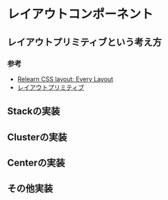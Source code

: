 レイアウトコンポーネント
==

## レイアウトプリミティブという考え方


### 参考

- [Relearn CSS layout: Every Layout](https://every-layout.dev/)
- [レイアウトプリミティブ](https://standard.shiftbrain.com/blog/layout-primitives)

## Stackの実装

## Clusterの実装

## Centerの実装

## その他実装

